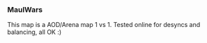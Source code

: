### MaulWars
This map is a AOD/Arena map 1 vs 1. Tested online for desyncs and balancing, all OK :)
